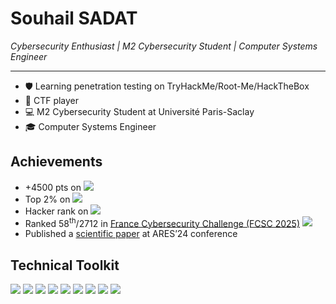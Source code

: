 # Souhail SADAT

*Cybersecurity Enthusiast | M2 Cybersecurity Student | Computer Systems Engineer*

---

- 🛡️ Learning penetration testing on TryHackMe/Root-Me/HackTheBox
- 🏴 CTF player
- 💻 M2 Cybersecurity Student at Université Paris-Saclay
- 🎓 Computer Systems Engineer

## Achievements

- +4500 pts on [![](https://img.shields.io/badge/Root--Me-333333?logo=rootme)](https://www.root-me.org/5ouhil)
- Top 2% on [![](https://img.shields.io/badge/TryHackMe-red?logo=tryhackme)](https://tryhackme.com/p/souhil)
- Hacker rank on [![](https://img.shields.io/badge/HackTheBox-9FEF00?logo=hackthebox&logoColor=white)](https://app.hackthebox.com/users/2171470)
- Ranked 58<sup>th</sup>/2712 in [France Cybersecurity Challenge (FCSC 2025)](https://hackropole.fr/en/ranking/fcsc2025/) ![](https://img.shields.io/badge/CTF-2D2D2D)
- Published a [scientific paper](https://dl.acm.org/doi/10.1145/3664476.3670445) at ARES’24 conference

## Technical Toolkit

![](https://img.shields.io/badge/Python-3776AB?logo=python&logoColor=FFD43B) ![](https://img.shields.io/badge/Language-00599C?logo=C&logoColor=white) ![](https://img.shields.io/badge/Linux-FCC624?logo=linux&logoColor=black) ![](https://img.shields.io/badge/Assembly-007AAC?logo=assemblyscript&logoColor=white) ![](https://img.shields.io/badge/Docker-2496ED?logo=docker&logoColor=white) ![](https://img.shields.io/badge/Burp_Suite-333333?logo=burpsuite) ![](https://img.shields.io/badge/Metasploit-005B94?logo=metasploit&logoColor=white) ![](https://img.shields.io/badge/Wireshark-1679A7?logo=wireshark) ![](https://img.shields.io/badge/Django-092E20?logo=django)  
